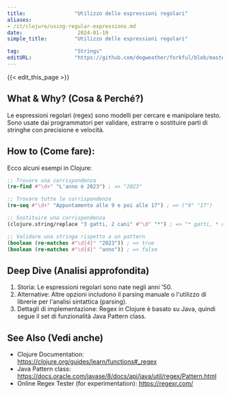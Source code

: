 ```yaml
---
title:                "Utilizzo delle espressioni regolari"
aliases:
- /it/clojure/using-regular-expressions.md
date:                  2024-01-19
simple_title:         "Utilizzo delle espressioni regolari"

tag:                  "Strings"
editURL:              "https://github.com/dogweather/forkful/blob/master/content/it/clojure/using-regular-expressions.md"
---
```


{{< edit_this_page >}}

## What & Why? (Cosa & Perché?)
Le espressioni regolari (regex) sono modelli per cercare e manipolare testo. Sono usate dai programmatori per validare, estrarre o sostituire parti di stringhe con precisione e velocità.

## How to (Come fare):
Ecco alcuni esempi in Clojure:

```Clojure
;; Trovare una corrispondenza
(re-find #"\d+" "L'anno è 2023") ; => "2023"

;; Trovare tutte le corrispondenze
(re-seq #"\d+" "Appuntamento alle 9 e poi alle 17") ; => ("9" "17")

;; Sostituire una corrispondenza
(clojure.string/replace "3 gatti, 2 cani" #"\d" "*") ; => "* gatti, * cani"

;; Validare una stringa rispetto a un pattern
(boolean (re-matches #"\d{4}" "2023")) ; => true
(boolean (re-matches #"\d{4}" "anno")) ; => false
```

## Deep Dive (Analisi approfondita)

1. Storia: Le espressioni regolari sono nate negli anni '50.
2. Alternative: Altre opzioni includono il parsing manuale o l'utilizzo di librerie per l'analisi sintattica (parsing).
3. Dettagli di implementazione: Regex in Clojure è basato su Java, quindi segue il set di funzionalità Java Pattern class.

## See Also (Vedi anche)

- Clojure Documentation: https://clojure.org/guides/learn/functions#_regex
- Java Pattern class: https://docs.oracle.com/javase/8/docs/api/java/util/regex/Pattern.html
- Online Regex Tester (for experimentation): https://regexr.com/
